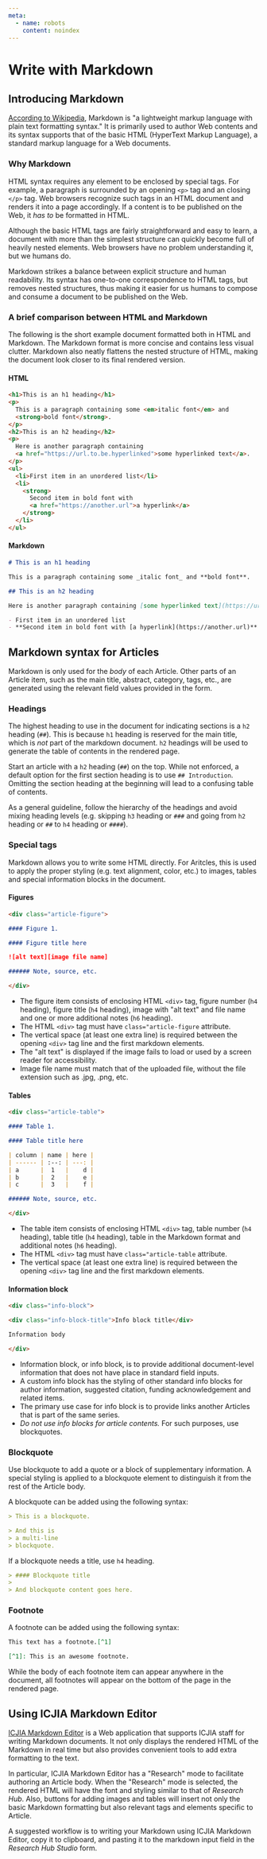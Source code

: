 ```yaml
---
meta:
  - name: robots
    content: noindex
---
```


# Write with Markdown

<StaffOnly />

## Introducing Markdown

[According to Wikipedia](https://en.wikipedia.org/wiki/Markdown), Markdown is "a lightweight markup language with plain text formatting syntax." It is primarily used to author Web contents and its syntax supports that of the basic HTML (HyperText Markup Language), a standard markup language for a Web documents.

### Why Markdown

HTML syntax requires any element to be enclosed by special tags. For example, a paragraph is surrounded by an opening `<p>` tag and an closing `</p>` tag. Web browsers recognize such tags in an HTML document and renders it into a page accordingly. If a content is to be published on the Web, it _has to_ be formatted in HTML.

Although the basic HTML tags are fairly straightforward and easy to learn, a document with more than the simplest structure can quickly become full of heavily nested elements. Web browsers have no problem understanding it, but we humans do.

Markdown strikes a balance between explicit structure and human readability. Its syntax has one-to-one correspondence to HTML tags, but removes nested structures, thus making it easier for us humans to compose and consume a document to be published on the Web.

### A brief comparison between HTML and Markdown

The following is the short example document formatted both in HTML and Markdown. The Markdown format is more concise and contains less visual clutter. Markdown also neatly flattens the nested structure of HTML, making the document look closer to its final rendered version.

#### HTML

```html
<h1>This is an h1 heading</h1>
<p>
  This is a paragraph containing some <em>italic font</em> and
  <strong>bold font</strong>.
</p>
<h2>This is an h2 heading</h2>
<p>
  Here is another paragraph containing
  <a href="https://url.to.be.hyperlinked">some hyperlinked text</a>.
</p>
<ul>
  <li>First item in an unordered list</li>
  <li>
    <strong>
      Second item in bold font with
      <a href="https://another.url">a hyperlink</a>
    </strong>
  </li>
</ul>
```

#### Markdown

```markdown
# This is an h1 heading

This is a paragraph containing some _italic font_ and **bold font**.

## This is an h2 heading

Here is another paragraph containing [some hyperlinked text](https://url.to.be.hyperlinked).

- First item in an unordered list
- **Second item in bold font with [a hyperlink](https://another.url)**
```

## Markdown syntax for Articles

Markdown is only used for the _body_ of each Article. Other parts of an Article item, such as the main title, abstract, category, tags, etc., are generated using the relevant field values provided in the form.

### Headings

The highest heading to use in the document for indicating sections is a `h2` heading (`##`). This is because `h1` heading is reserved for the main title, which is _not_ part of the markdown document. `h2` headings will be used to generate the table of contents in the rendered page.

Start an article with a `h2` heading (`##`) on the top. While not enforced, a default option for the first section heading is to use `## Introduction`. Omitting the section heading at the beginning will lead to a confusing table of contents.

As a general guideline, follow the hierarchy of the headings and avoid mixing heading levels (e.g. skipping `h3` heading or `###` and going from `h2` heading or `##` to `h4` heading or `####`).

### Special tags

Markdown allows you to write some HTML directly. For Aritcles, this is used to apply the proper styling (e.g. text alignment, color, etc.) to images, tables and special information blocks in the document.

#### Figures

```markdown
<div class="article-figure">

#### Figure 1.

#### Figure title here

![alt text][image file name]

###### Note, source, etc.

</div>
```

- The figure item consists of enclosing HTML `<div>` tag, figure number (`h4` heading), figure title (`h4` heading), image with "alt text" and file name and one or more additional notes (`h6` heading).
- The HTML `<div>` tag must have `class="article-figure` attribute.
- The vertical space (at least one extra line) is required between the opening `<div>` tag line and the first markdown elements.
- The "alt text" is displayed if the image fails to load or used by a screen reader for accessibility.
- Image file name must match that of the uploaded file, without the file extension such as .jpg, .png, etc.

#### Tables

```markdown
<div class="article-table">

#### Table 1.

#### Table title here

| column | name | here |
| ------ | :--: | ---: |
| a      |  1   |    d |
| b      |  2   |    e |
| c      |  3   |    f |

###### Note, source, etc.

</div>
```

- The table item consists of enclosing HTML `<div>` tag, table number (`h4` heading), table title (`h4` heading), table in the Markdown format and additional notes (`h6` heading).
- The HTML `<div>` tag must have `class="article-table` attribute.
- The vertical space (at least one extra line) is required between the opening `<div>` tag line and the first markdown elements.

#### Information block

```markdown
<div class="info-block">

<div class="info-block-title">Info block title</div>

Information body

</div>
```

- Information block, or info block, is to provide additional document-level information that does not have place in standard field inputs.
- A custom info block has the styling of other standard info blocks for author information, suggested citation, funding acknowledgement and related items.
- The primary use case for info block is to provide links another Articles that is part of the same series.
- _Do not use info blocks for article contents._ For such purposes, use blockquotes.

### Blockquote

Use blockquote to add a quote or a block of supplementary information. A special styling is applied to a blockquote element to distinguish it from the rest of the Article body.

A blockquote can be added using the following syntax:

```markdown
> This is a blockquote.

> And this is
> a multi-line
> blockquote.
```

If a blockquote needs a title, use `h4` heading.

```markdown
> #### Blockquote title
>
> And blockquote content goes here.
```

### Footnote

A footnote can be added using the following syntax:

```markdown
This text has a footnote.[^1]

[^1]: This is an awesome footnote.
```

While the body of each footnote item can appear anywhere in the document, all footnotes will appear on the bottom of the page in the rendered page.

## Using ICJIA Markdown Editor

[ICJIA Markdown Editor](https://markdown.icjia.cloud/) is a Web application that supports ICJIA staff for writing Markdown documents. It not only displays the rendered HTML of the Markdown in real time but also provides convenient tools to add extra formatting to the text.

In particular, ICJIA Markdown Editor has a "Research" mode to facilitate authoring an Article body. When the "Research" mode is selected, the rendered HTML will have the font and styling similar to that of _Research Hub_. Also, buttons for adding images and tables will insert not only the basic Markdown formatting but also relevant tags and elements specific to Article.

A suggested workflow is to writing your Markdown using ICJIA Markdown Editor, copy it to clipboard, and pasting it to the markdown input field in the _Research Hub Studio_ form.

<FundingStatement />
